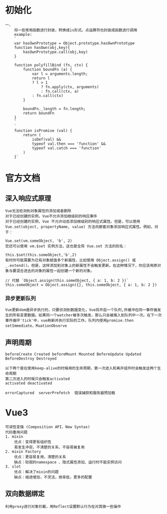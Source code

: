 # 初始化
    一、
        将一些常用函数进行封装，转换成is形式。点运算符也封装成函数进行调用
        example:
        `
        var hasOwnPrototype = Object.prototype.hasOwnPrototype
        function hasOwn(obj,key){
            hasOwnPrototype.call(obj,key)
        }
        
        function polyfillBind (fn, ctx) {
            function boundFn (a) {
                var l = arguments.length;
                return l
                ? l > 1
                    ? fn.apply(ctx, arguments)
                    : fn.call(ctx, a)
                : fn.call(ctx)
            }

            boundFn._length = fn.length;
            return boundFn
        }
        `
        `
        function isPromise (val) {
            return (
                isDef(val) &&
                typeof val.then === 'function' &&
                typeof val.catch === 'function'
            )   
        }`
# 官方文档
## 深入响应式原理
    Vue无法检测到对象属性的添加或者删除
    对于已经创建的实例，Vue不允许添加根级别的响应事件
    对于已经创建的实例，Vue 不允许动态添加根级别的响应式属性。但是，可以使用 Vue.set(object, propertyName, value) 方法向嵌套对象添加响应式属性。例如，对于：

    Vue.set(vm.someObject, 'b', 2)
    您还可以使用 vm.$set 实例方法，这也是全局 Vue.set 方法的别名：

    this.$set(this.someObject,'b',2)
    有时你可能需要为已有对象赋值多个新属性，比如使用 Object.assign() 或 _.extend()。但是，这样添加到对象上的新属性不会触发更新。在这种情况下，你应该用原对象与要混合进去的对象的属性一起创建一个新的对象。

    // 代替 `Object.assign(this.someObject, { a: 1, b: 2 })`
    this.someObject = Object.assign({}, this.someObject, { a: 1, b: 2 })
### 异步更新队列
    Vue更新dom是异步执行的，只要侦测到数据变化，Vue将开启一个队列,并缓冲在同一事件循发生的所有变更数据。如果同一个watcher被多次触发，那么只会被推入到队列中一次。在下一次事件循环'tick'中，vue刷新并执行实际的工作。队列内使用promise.then setImmediate，MuationObserve 
## 声明周期
    beforeCreate Created beforeMount Mounted BeforeUpdate Updated BeforeDestroy Destroyed
    
    以下两个是在使用keep-alive的时候用的生命周期，第一次进入和离开组件时会触发这两个生命周期
    第二次进入的时候只会触发activated
    activated deactivated

    errorCaptured  serverPrefetch  错误捕获和服务器预加载

# Vue3
    可读性变强 (Composition API、New Syntax) 
    代码重用问题
    1. mixin
        优点：变得更有组织性
        易发生冲突，不清楚的关系，不容易被复用
    2. mixin Factory 
        优点：更容易复用，清楚的关系
        缺点：较弱的namespace 、隐式属性添加、运行时不能实例访问
    3. slot
        优点：解决了mixin的问题
        缺点：缩进增加，不灵活，效率低，更多的配置
## 双向数据绑定
    利用proxy进行对象拦截，用Reflect设置默认行为在对其做一些操作
    
